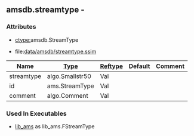 ## amsdb.streamtype -


### Attributes
<a href="#attributes"></a>
* [ctype:](/txt/ssimdb/dmmeta/ctype.md)amsdb.StreamType

* file:[data/amsdb/streamtype.ssim](/data/amsdb/streamtype.ssim)

|Name|[Type](/txt/ssimdb/dmmeta/ctype.md)|[Reftype](/txt/ssimdb/dmmeta/reftype.md)|Default|Comment|
|---|---|---|---|---|
|streamtype|algo.Smallstr50|Val|
|id|ams.StreamType|Val|
|comment|algo.Comment|Val|

### Used In Executables
<a href="#used-in-executables"></a>
* [lib_ams](/txt/lib/lib_ams/README.md) as lib_ams.FStreamType

